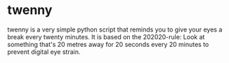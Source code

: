 # twenny
twenny is a very simple python script that reminds you to give your eyes a break every twenty minutes. It is based on the 202020-rule: Look at something that's 20 metres away for 20 seconds every 20 minutes to prevent digital eye strain.
